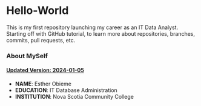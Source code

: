 # Hello-World
This is my first repository launching my career as an IT Data Analyst. Starting off with GitHub tutorial, to learn more about repositories, branches, commits, pull requests, etc. 

<h3>About MySelf</h3>
<h4><b><u>Updated Version: 2024-01-05</u></b></h4>

<link rel="stylesheet" href="Margin.css">

<p>
    <ul>
    <li class = "space"><b>NAME</b>: Esther Obieme</li>
    <li class = "space"><b>EDUCATION</b>: IT Database Administration</li>
    <li class = "space" ><b>INSTITUTION</b>: Nova Scotia Community College</li>
    </ul>
</p>
